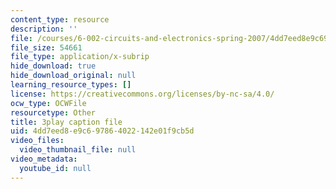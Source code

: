 ```yaml
---
content_type: resource
description: ''
file: /courses/6-002-circuits-and-electronics-spring-2007/4dd7eed8e9c697864022142e01f9cb5d_AfQxyVuLeCs.srt
file_size: 54661
file_type: application/x-subrip
hide_download: true
hide_download_original: null
learning_resource_types: []
license: https://creativecommons.org/licenses/by-nc-sa/4.0/
ocw_type: OCWFile
resourcetype: Other
title: 3play caption file
uid: 4dd7eed8-e9c6-9786-4022-142e01f9cb5d
video_files:
  video_thumbnail_file: null
video_metadata:
  youtube_id: null
---
```

